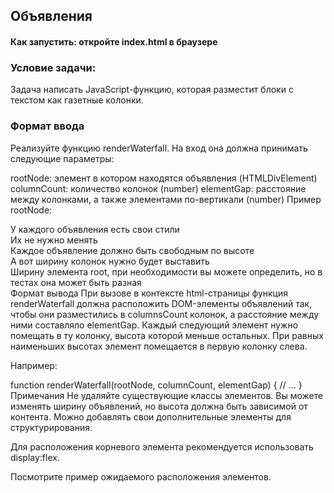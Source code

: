 ## Объявления

#### Как запустить: откройте index.html в браузере

### Условие задачи:

Задача написать JavaScript-функцию, которая разместит блоки с текстом как газетные колонки.

### Формат ввода
Реализуйте функцию renderWaterfall. На вход она должна принимать следующие параметры:

rootNode: элемент в котором находятся объявления (HTMLDivElement)
columnCount: количество колонок (number)
elementGap: расстояние между колонками, а также элементами по-вертикали (number)
Пример rootNode:

<div class="root">
  <div class="el">У каждого объявления есть свои стили</div>
  <div class="el">Их не нужно менять</div>
  <div class="el">Каждое объявление должно быть свободным по высоте</div>
  <div class="el">А вот ширину колонок нужно будет выставить</div>
  <div class="el">Ширину элемента root, при необходимости вы можете определить, но в тестах она может быть разная</div>
</div>
Формат вывода
При вызове в контексте html-страницы функция renderWaterfall должна расположить DOM-элементы объявлений так, чтобы они разместились в columnsCount колонок, а расстояние между ними составляло elementGap. Каждый следующий элемент нужно помещать в ту колонку, высота которой меньше остальных. При равных наименьших высотах элемент помещается в первую колонку слева.

Например:

function renderWaterfall(rootNode, columnCount, elementGap) {
   // ...
}
Примечания
Не удаляйте существующие классы элементов. Вы можете изменять ширину объявлений, но высота должна быть зависимой от контента. Можно добавлять свои дополнительные элементы для структурирования.

Для расположения корневого элемента рекомендуется использовать display:flex.

Посмотрите пример ожидаемого расположения элементов.